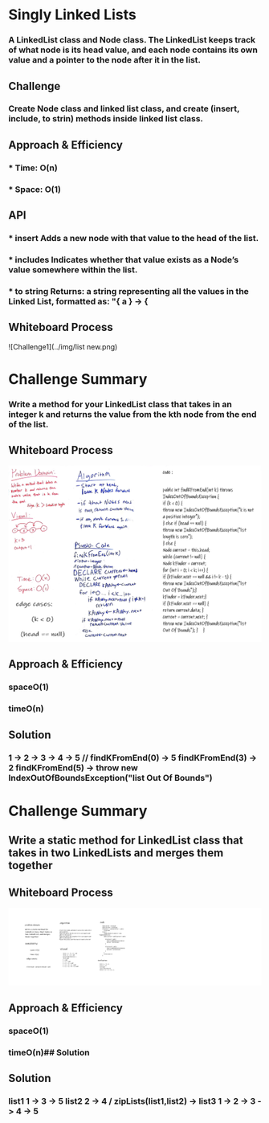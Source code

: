 # Singly Linked Lists
### A LinkedList class and Node class. The LinkedList keeps track of what node is its head value, and each node contains its own value and a pointer to the node after it in the list.

## Challenge
### Create Node class and linked list class, and create (insert, include, to strin) methods inside linked list class.

## Approach & Efficiency

### * Time: O(n)
### * Space: O(1)

## API

### * insert Adds a new node with that value to the head of the list.

### * includes Indicates whether that value exists as a Node’s value somewhere within the list.

### * to string Returns: a string representing all the values in the Linked List, formatted as: "{ a } -> {

## Whiteboard Process
![Challenge1](../img/list new.png)

# Challenge Summary

### Write a method for your LinkedList class that takes in an integer k and returns the value from the kth node from the end of the list.

## Whiteboard Process
![Challenge1](../img/ll_kth_from_end.jpg)

## Approach & Efficiency
### spaceO(1)
### timeO(n)

## Solution

### 1 -> 2 -> 3 -> 4 -> 5 // findKFromEnd(0) -> 5 findKFromEnd(3) -> 2  findKFromEnd(5) -> throw new IndexOutOfBoundsException("list Out Of Bounds") 


# Challenge Summary

## Write a static method for  LinkedList class that takes in two LinkedLists and merges them together

## Whiteboard Process

![Challenge1](../img/linked-list-zip.png)

## Approach & Efficiency

### spaceO(1)
### timeO(n)## Solution

## Solution

### list1  1 ->  3 -> 5 list2 2 -> 4 / zipLists(list1,list2) -> list3 1 -> 2 -> 3 -> 4 -> 5